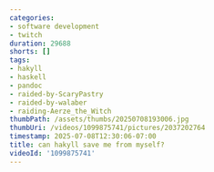 ```yaml
---
categories:
- software development
- twitch
duration: 29688
shorts: []
tags:
- hakyll
- haskell
- pandoc
- raided-by-ScaryPastry
- raided-by-walaber
- raiding-Aerze_the_Witch
thumbPath: /assets/thumbs/20250708193006.jpg
thumbUri: /videos/1099875741/pictures/2037202764
timestamp: 2025-07-08T12:30:06-07:00
title: can hakyll save me from myself?
videoId: '1099875741'
---
```

